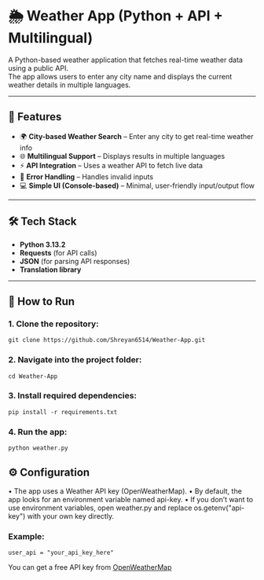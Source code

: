 # 🌦️ Weather App (Python + API + Multilingual)

A Python-based weather application that fetches real-time weather data using a public API.  
The app allows users to enter any city name and displays the current weather details in multiple languages.

---

## 📌 Features

- 🌍 **City-based Weather Search** – Enter any city to get real-time weather info  
- 🌐 **Multilingual Support** – Displays results in multiple languages  
- ⚡ **API Integration** – Uses a weather API to fetch live data  
- 🧠 **Error Handling** – Handles invalid inputs
- 💻 **Simple UI (Console-based)** – Minimal, user-friendly input/output flow  

---

## 🛠️ Tech Stack

- **Python 3.13.2**
- **Requests** (for API calls)
- **JSON** (for parsing API responses)
- **Translation library** 

---

## 🚀 How to Run

### 1. Clone the repository:
	git clone https://github.com/Shreyan6514/Weather-App.git

### 2. Navigate into the project folder:
	cd Weather-App
### 3. Install required dependencies:
	pip install -r requirements.txt

### 4. Run the app:
	python weather.py

## ⚙️ Configuration
•	The app uses a Weather API key (OpenWeatherMap).
•	By default, the app looks for an environment variable named api-key.
•	If you don’t want to use environment variables, open weather.py and replace os.getenv("api-key") with your own key directly.

### Example:
	user_api = "your_api_key_here"

You can get a free API key from [OpenWeatherMap](https://openweathermap.org/api)
